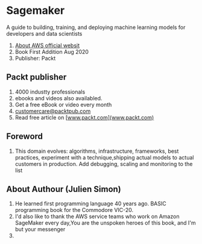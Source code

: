 # Sagemaker
A guide to building, training, and deploying machine learning models for developers and data scientists
1) [About AWS official websit](https://aws.amazon.com/sagemaker/)
2) Book First Addition Aug 2020
3) Publisher: Packt

## Packt publisher
1) 4000 industty professionals
2) ebooks and videos also availabled.
3) Get a free eBook or video every month
4) customercare@packtpub.com
5) Read free article on [www.packt.com](www.packt.com)

## Foreword
1)  This domain evolves: algorithms, infrastructure, frameworks, best practices, experiment with a technique,shipping actual models to actual
customers in production. Add debugging, scaling and monitoring to the list



## About Authour (Julien Simon)
1) He learned first programming language 40 years ago. BASIC programming book for the Commodore VIC-20.
2) I'd also like to thank the AWS service teams who work on Amazon SageMaker every day,You are the unspoken heroes of this book, and I'm but your messenger
3) 
